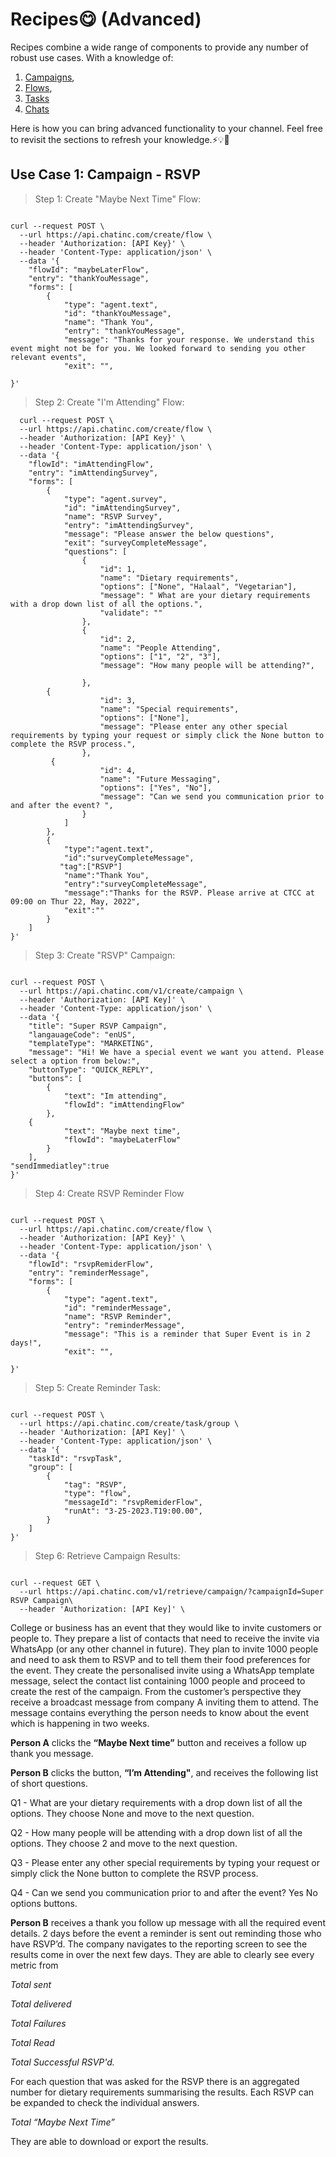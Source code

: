 # Recipes😋 (Advanced)

Recipes combine a wide range of components to provide any number of robust use cases. With a knowledge of:

1. [Campaigns](#campaingns), 
2. [Flows](#flows), 
3. [Tasks](#tasks)
4. [Chats](#chats) 

Here is how you can bring advanced functionality to your channel. Feel free to revisit the sections to refresh your knowledge.⚡💡🔄

## Use Case 1: Campaign - RSVP

> Step 1: Create "Maybe Next Time" Flow:

```shell

curl --request POST \
  --url https://api.chatinc.com/create/flow \
  --header 'Authorization: [API Key}' \
  --header 'Content-Type: application/json' \
  --data '{
	"flowId": "maybeLaterFlow",
	"entry": "thankYouMessage",
	"forms": [
		{
			"type": "agent.text",
			"id": "thankYouMessage",
			"name": "Thank You",
			"entry": "thankYouMessage",
			"message": "Thanks for your response. We understand this event might not be for you. We looked forward to sending you other relevant events",
			"exit": "",
			
}'

```

> Step 2: Create "I'm Attending" Flow:

```shell
  curl --request POST \
  --url https://api.chatinc.com/create/flow \
  --header 'Authorization: [API Key}' \
  --header 'Content-Type: application/json' \
  --data '{
	"flowId": "imAttendingFlow",
	"entry": "imAttendingSurvey",
	"forms": [
		{
			"type": "agent.survey",
			"id": "imAttendingSurvey",
			"name": "RSVP Survey",
			"entry": "imAttendingSurvey",
			"message": "Please answer the below questions",
			"exit": "surveyCompleteMessage",
			"questions": [
				{
					"id": 1,
					"name": "Dietary requirements",
					"options": ["None", "Halaal", "Vegetarian"],
					"message": " What are your dietary requirements with a drop down list of all the options.",
					"validate": ""
				},
				{
					"id": 2,
					"name": "People Attending",
					"options": ["1", "2", "3"],
					"message": "How many people will be attending?",
					
				},
        {
					"id": 3,
					"name": "Special requirements",
					"options": ["None"],
					"message": "Please enter any other special requirements by typing your request or simply click the None button to complete the RSVP process.",
				},
         {
					"id": 4,
					"name": "Future Messaging",
					"options": ["Yes", "No"],
					"message": "Can we send you communication prior to and after the event? ",
				}
			]
		},
		{ 
			"type":"agent.text",
			"id":"surveyCompleteMessage",
           "tag":["RSVP"]
			"name":"Thank You",
			"entry":"surveyCompleteMessage",
			"message":"Thanks for the RSVP. Please arrive at CTCC at 09:00 on Thur 22, May, 2022",
			"exit":""
		}
	]
}'
```

> Step 3: Create "RSVP" Campaign:

```shell

curl --request POST \
  --url https://api.chatinc.com/v1/create/campaign \
  --header 'Authorization: [API Key]' \
  --header 'Content-Type: application/json' \
  --data '{
	"title": "Super RSVP Campaign",
	"langauageCode": "enUS",
	"templateType": "MARKETING",
	"message": "Hi! We have a special event we want you attend. Please select a option from below:",
	"buttonType": "QUICK_REPLY",
	"buttons": [
		{
			"text": "Im attending",
			"flowId": "imAttendingFlow"
		},
    {
			"text": "Maybe next time",
			"flowId": "maybeLaterFlow"
		}
	],
"sendImmediatley":true
}'

```

> Step 4: Create RSVP Reminder Flow

```shell

curl --request POST \
  --url https://api.chatinc.com/create/flow \
  --header 'Authorization: [API Key}' \
  --header 'Content-Type: application/json' \
  --data '{
	"flowId": "rsvpRemiderFlow",
	"entry": "reminderMessage",
	"forms": [
		{
			"type": "agent.text",
			"id": "reminderMessage",
			"name": "RSVP Reminder",
			"entry": "reminderMessage",
			"message": "This is a reminder that Super Event is in 2 days!",
			"exit": "",
			
}'

```

> Step 5: Create Reminder Task:

```shell

curl --request POST \
  --url https://api.chatinc.com/create/task/group \
  --header 'Authorization: [API Key]' \
  --header 'Content-Type: application/json' \
  --data '{
	"taskId": "rsvpTask",
	"group": [
		{
			"tag": "RSVP",
			"type": "flow",
			"messageId": "rsvpRemiderFlow",
			"runAt": "3-25-2023.T19:00.00",
		}
	]
}'

```

> Step 6: Retrieve Campaign Results:

```shell

curl --request GET \
  --url https://api.chatinc.com/v1/retrieve/campaign/?campaignId=Super RSVP Campaign\
  --header 'Authorization: [API Key]' \

```


College or business has an event that they would like to invite customers or people to. They prepare a list of contacts that need to receive the invite via WhatsApp (or any other channel in future). They plan to invite 1000 people and need to ask them to RSVP and to tell them their food preferences for the event. They create the personalised invite using a WhatsApp template message, select the contact list containing 1000 people and proceed to create the rest of the campaign. 
From the customer’s perspective they receive a broadcast message from company A inviting them to attend. The message contains everything the person needs to know about the event which is happening in two weeks. 

**Person A** clicks the **“Maybe Next time”** button and receives a follow up thank you message.

**Person B** clicks the button, **“I’m Attending"**, and receives the following list of short questions.

Q1 - What are your dietary requirements with a drop down list of all the options. They choose None and move to the next question.

Q2 - How many people will be attending with a drop down list of all the options. They choose 2 and move to the next question.

Q3 - Please enter any other special requirements by typing your request or simply click the None button to complete the RSVP process.

Q4 - Can we send you communication prior to and after the event?  Yes No options buttons.

**Person B** receives a thank you follow up message with all the required event details.
2 days before the event a reminder is sent out reminding those who have RSVP’d.
The company navigates to the reporting screen to see the results come in over the next few days. They are able to clearly see every metric from

*Total sent*

*Total delivered*

*Total Failures*

*Total Read*

*Total Successful RSVP'd.*

For each question that was asked for the RSVP there is an aggregated number for dietary requirements summarising the results.
Each RSVP can be expanded to check the individual answers.

*Total “Maybe Next Time”*

They are able to download or export the results.




